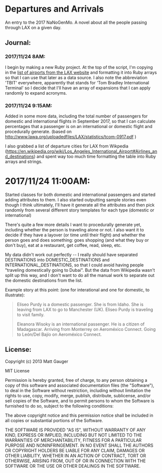 # Departures and Arrivals

An entry to the 2017 NaNoGenMo. A novel about all the people passing through LAX on a given day.

## Journal:

### 2017/11/24 8AM:

I begin by making a new Ruby project. At the top of the script, I'm copying in the [list of airports from the LAX website](http://www.lawa.org/LAXAirlines.aspx) and formatting it into Ruby arrays so that I can use that later as a data source. I also note the abbreviation 'TBIT' everywhere, apparently that stands for 'Tom Bradley International Terminal' so I decide that I'll have an array of expansions that I can apply randomly to expand acronyms.

### 2017/11/24 9:15AM:

Added in some more data, including the total number of passengers for domestic and international flights in September 2017, so that I can calculate percentages that a passenger is on an international or domestic flight and procedurally generate. (based on http://www.lawa.org/uploadedfiles/LAX/statistics/tcom-0917.pdf )

I also grabbed a list of departure cities for LAX from Wikpedia (https://en.wikipedia.org/wiki/Los_Angeles_International_Airport#Airlines_and_destinations) and spent way too much time formatting the table into Ruby arrays and strings.

# 2017/11/24 11:00AM:

Started classes for both domestic and international passengers and started adding attributes to them. I also started outputting sample stories even though I think ultimately, I'll have it generate all the attributes and then pick randomly from several different story templates for each type (domestic or international)

There's quite a few more details I want to procedurally generate yet, including whether the person is traveling alone or not. I also want it to decide if they have a layover (or time until their flight) and whether the person goes and does something: goes shopping (and what they buy or don't buy), eat at a restaurant, get coffee, read, sleep, etc.

My data didn't work out perfectly -- I really should have separated DESTINATIONS into DOMESTIC_DESTINATIONS and INTERNATIONAL_DESTINATIONS, so that I could avoid having people "traveling domestically going to Dubai". But the data from Wikipedia wasn't split up this way, and I don't want to do all the manual work to separate out the domestic destinations from the list.

Example story at this point: (one for interational and one for domestic, to illustrate):

>  Eliseo Purdy is a domestic passenger. She is from Idaho. She is leaving from LAX to go to Manchester (UK). Eliseo Purdy is traveling to visit family.
>
>  Eleanora Wisoky is an international passenger. He is a citizen of Madagascar. Arriving from Monterrey on Aeroméxico Connect. Going to León/Del Bajío on Aeroméxico Connect.

## License:

Copyright (c) 2013 Matt Gauger

MIT License

Permission is hereby granted, free of charge, to any person obtaining
a copy of this software and associated documentation files (the
"Software"), to deal in the Software without restriction, including
without limitation the rights to use, copy, modify, merge, publish,
distribute, sublicense, and/or sell copies of the Software, and to
permit persons to whom the Software is furnished to do so, subject to
the following conditions:

The above copyright notice and this permission notice shall be
included in all copies or substantial portions of the Software.

THE SOFTWARE IS PROVIDED "AS IS", WITHOUT WARRANTY OF ANY KIND,
EXPRESS OR IMPLIED, INCLUDING BUT NOT LIMITED TO THE WARRANTIES OF
MERCHANTABILITY, FITNESS FOR A PARTICULAR PURPOSE AND
NONINFRINGEMENT. IN NO EVENT SHALL THE AUTHORS OR COPYRIGHT HOLDERS BE
LIABLE FOR ANY CLAIM, DAMAGES OR OTHER LIABILITY, WHETHER IN AN ACTION
OF CONTRACT, TORT OR OTHERWISE, ARISING FROM, OUT OF OR IN CONNECTION
WITH THE SOFTWARE OR THE USE OR OTHER DEALINGS IN THE SOFTWARE.
